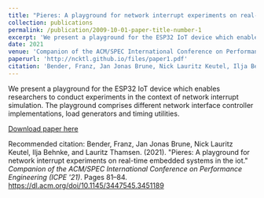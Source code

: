 ```yaml
---
title: "Pieres: A playground for network interrupt experiments on real-time embedded systems in the iot."
collection: publications
permalink: /publication/2009-10-01-paper-title-number-1
excerpt: 'We present a playground for the ESP32 IoT device which enables researchers to conduct experiments in the context of network interrupt simulation. The playground comprises different network interface controller implementations, load generators and timing utilities.'
date: 2021
venue: 'Companion of the ACM/SPEC International Conference on Performance Engineering (ICPE '21)'
paperurl: 'http://ncktl.github.io/files/paper1.pdf'
citation: 'Bender, Franz, Jan Jonas Brune, Nick Lauritz Keutel, Ilja Behnke, and Lauritz Thamsen. (2021). &quot;Pieres: A playground for network interrupt experiments on real-time embedded systems in the iot.&quot; <i>Companion of the ACM/SPEC International Conference on Performance Engineering (ICPE '21)</i>. Pages 81–84. https://dl.acm.org/doi/10.1145/3447545.3451189'
---
```

We present a playground for the ESP32 IoT device which enables researchers to conduct experiments in the context of network interrupt simulation. The playground comprises different network interface controller implementations, load generators and timing utilities.

[Download paper here](http://ncktl.github.io/files/paper1.pdf)

Recommended citation: Bender, Franz, Jan Jonas Brune, Nick Lauritz Keutel, Ilja Behnke, and Lauritz Thamsen. (2021). &quot;Pieres: A playground for network interrupt experiments on real-time embedded systems in the iot.&quot; <i>Companion of the ACM/SPEC International Conference on Performance Engineering (ICPE '21)</i>. Pages 81–84. https://dl.acm.org/doi/10.1145/3447545.3451189